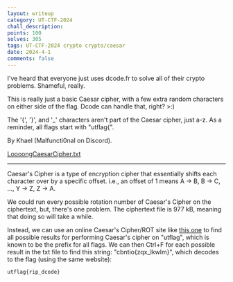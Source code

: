 ```yaml
---
layout: writeup
category: UT-CTF-2024
chall_description:
points: 100
solves: 305
tags: UT-CTF-2024 crypto crypto/caesar
date: 2024-4-1
comments: false
---
```


I've heard that everyone just uses dcode.fr to solve all of their crypto problems. Shameful, really.

This is really just a basic Caesar cipher, with a few extra random characters on either side of the flag. Dcode can handle that, right? >:)

The '{', '}', and '_' characters aren't part of the Caesar cipher, just a-z. As a reminder, all flags start with "utflag{".

By Khael (Malfuncti0nal on Discord).

[LoooongCaesarCipher.txt](https://github.com/Nightxade/ctf-writeups/blob/master/assets/CTFs/UT-CTF-2024/LoooongCaesarCipher.txt)  

---

Caesar's Cipher is a type of encryption cipher that essentially shifts each character over by a specific offset. i.e., an offset of 1 means A -> B, B -> C, ..., Y -> Z, Z -> A.  

We could run every possible rotation number of Caesar's Cipher on the ciphertext, but, there's one problem. The ciphertext file is 977 kB, meaning that doing so will take a while.  

Instead, we can use an online Caesar's Cipher/ROT site like [this one](https://theblob.org/rot.cgi) to find all possible results for performing Caesar's cipher on "utflag", which is known to be the prefix for all flags. We can then Ctrl+F for each possible result in the txt file to find this string: "cbntio{zqx_lkwlm}", which decodes to the flag (using the same website):  

    utflag{rip_dcode}